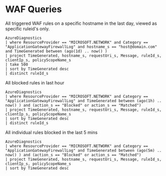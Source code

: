 # WAF Queries

All triggered WAF rules on a specific hostname in the last day, viewed as specific ruleid's only.
```
AzureDiagnostics
| where ResourceProvider == "MICROSOFT.NETWORK" and Category == "ApplicationGatewayFirewallLog" and hostname_s == "host@domain.com" and TimeGenerated between (ago(1d) .. now() )
| project TimeGenerated, hostname_s, requestUri_s, Message, ruleId_s, clientIp_s, policyScopeName_s
| take 500
| sort by TimeGenerated desc
| distinct ruleId_s
```

All blocked rules in last hour
```
AzureDiagnostics
| where ResourceProvider == "MICROSOFT.NETWORK" and Category == "ApplicationGatewayFirewallLog" and TimeGenerated between (ago(1h) .. now() ) and (action_s == "Blocked" or action_s == "Matched")
| project TimeGenerated, hostname_s, requestUri_s, Message, ruleId_s, clientIp_s, policyScopeName_s
| sort by TimeGenerated desc
| distinct ruleId_s
```

All individual rules blocked in the last 5 mins
```
AzureDiagnostics
| where ResourceProvider == "MICROSOFT.NETWORK" and Category == "ApplicationGatewayFirewallLog" and TimeGenerated between (ago(5m) .. now() ) and (action_s == "Blocked" or action_s == "Matched")
| project TimeGenerated, hostname_s, requestUri_s, Message, ruleId_s, clientIp_s, policyScopeName_s
| sort by TimeGenerated desc
```